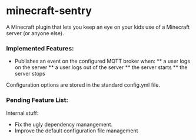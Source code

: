 # minecraft-sentry
A Minecraft plugin that lets you keep an eye on your kids use of a Minecraft server (or anyone else).

<H3>Implemented Features:</H3>

* Publishes an event on the configured MQTT broker when:
** a user logs on the server
** a user logs out of the server
** the server starts
** the server stops

Configuration options are stored in the standard config.yml file.

<H3>Pending Feature List:</H3>

Internal stuff:
* Fix the ugly dependency manangement.
* Improve the default configuration file management




